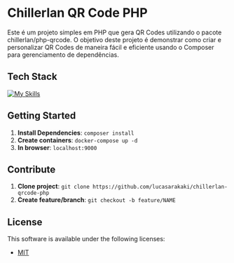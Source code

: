 <!--- # "Can be a image or a gift from the project pages" 

<p align="center">
  <img src="../.github/example.png" alt="Project Name">
</p>
-->

# Chillerlan QR Code PHP

Este é um projeto simples em PHP que gera QR Codes utilizando o pacote chillerlan/php-qrcode. O objetivo deste projeto é demonstrar como criar e personalizar QR Codes de maneira fácil e eficiente usando o Composer para gerenciamento de dependências.

## Tech Stack

<!--- # "Verify icons availability here https://github.com/tandpfun/skill-icons" -->

[![My Skills](https://skillicons.dev/icons?i=docker,php)](https://skillicons.dev)

## Getting Started

1. **Install Dependencies**: `composer install`
2. **Create containers**: `docker-compose up -d`
3. **In browser**: `localhost:9000`

## Contribute

1. **Clone project**: `git clone https://github.com/lucasarakaki/chillerlan-qrcode-php`
2. **Create feature/branch**: `git checkout -b feature/NAME`

## License

This software is available under the following licenses:

- [MIT](https://rem.mit-license.org)

